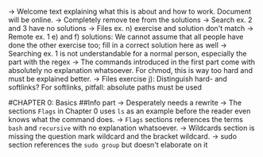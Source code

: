 -> Welcome text explaining what this is about and how to work. Document will be online.
-> Completely remove tee from the solutions
-> Search ex. 2 and 3 have no solutions
-> Files ex. n) exercise and solution don't match
-> Remote ex. 1 e) and f) solutions: We cannot assume that all people have done the other exercise too; fill in a correct solution here as well
-> Searching ex. 1 is not understandable for a normal person, especially the part with the regex
-> The commands introduced in the first part come with absolutely no explanation whatsoever. For chmod, this is way too hard and must be explained better.
-> Files exercise j): Distinguish hard- and softlinks? For softlinks, pitfall: absolute paths must be used


#CHAPTER 0: Basics
##Info part
-> Desperately needs a rewrite
-> The sections `Flags` in Chapter 0 uses `ls` as an example before the reader even knows what the command does.
-> `Flags` sections references the terms `bash` and `recursive` with no explanation whatsoever.
-> Wildcards section is missing the question mark wildcard and the bracket wildcard.
-> sudo section references the `sudo group` but doesn't elaborate on it
